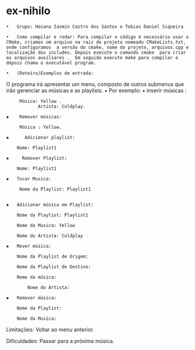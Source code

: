 # ex-nihilo

	•	Grupo: Hosana Iasmin Castro dos Santos e Tobias Daniel Siqueira 

	•	Como compilar e rodar: Para compilar o código é necessário usar o CMake, criamos um arquivo na raiz do projeto nomeado CMakeLists.txt, onde configuramos  a versão do cmake, nome do projeto, arquivos.cpp e localização dos includes. Depois execute o comando cmake  para criar os arquivos auxiliares .  Em seguida execute make para compilar e depois chama o executável program.

	•	(Roteiro)Exemplos de entrada: 
   
  O programa irá apresentar um menu, composto de outros submenus que irão gerenciar as músicas e as playlists.
	▪	  Por exemplo:
	▪	 inserir músicas :

 		 Música: Yellow .
                Artista: Coldplay. 

	▪	 Remover músicas: 
     
		 Música : Yellow.

	▪	   Adicionar playlist:
    
   		Nome: Playlist1
  
	▪	  Remover Playlist:
  
 		Nome: Playlist1

	▪	Tocar Musica:

  		 Nome da Playlist: Playlist1


	▪	Adicionar música em Playlist:

   		Nome da Playlist: Playlist1

		Nome da Musica: Yellow

		Nome do Artista: Coldplay

	▪	Mover música:

		Nome da Playlist de Origem:

		Nome da Playlist de Destino:

		Nome da música:

	        Nome do Artista:

	▪	Remover música:

		Nome da Playlist:

		Nome da Musica:


Limitações: Voltar ao menu anterior.

Dificuldades: Passar para a próxima  música.

